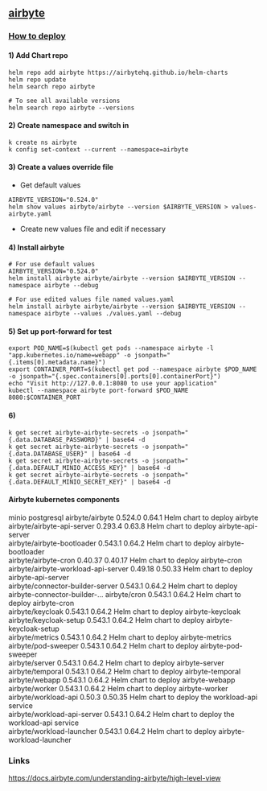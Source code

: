 ## [airbyte](https://docs.airbyte.com/)


### [How to deploy](https://docs.airbyte.com/deploying-airbyte/on-kubernetes-via-helm)


#### 1) Add Chart repo

```
helm repo add airbyte https://airbytehq.github.io/helm-charts
helm repo update
helm search repo airbyte

# To see all available versions
helm search repo airbyte --versions
```





#### 2) Create namespace and switch in

```
k create ns airbyte
k config set-context --current --namespace=airbyte
```


#### 3) Create a values override file

- Get default values
```
AIRBYTE_VERSION="0.524.0"
helm show values airbyte/airbyte --version $AIRBYTE_VERSION > values-airbyte.yaml
```

- Create new values file and edit if necessary

#### 4) Install airbyte

```
# For use default values
AIRBYTE_VERSION="0.524.0"
helm install airbyte airbyte/airbyte --version $AIRBYTE_VERSION --namespace airbyte --debug

# For use edited values file named values.yaml
helm install airbyte airbyte/airbyte --version $AIRBYTE_VERSION --namespace airbyte --values ./values.yaml --debug
```


#### 5) Set up port-forward for test

```
export POD_NAME=$(kubectl get pods --namespace airbyte -l "app.kubernetes.io/name=webapp" -o jsonpath="{.items[0].metadata.name}")
export CONTAINER_PORT=$(kubectl get pod --namespace airbyte $POD_NAME -o jsonpath="{.spec.containers[0].ports[0].containerPort}")
echo "Visit http://127.0.0.1:8080 to use your application"
kubectl --namespace airbyte port-forward $POD_NAME 8080:$CONTAINER_PORT
```


#### 6) 

```
k get secret airbyte-airbyte-secrets -o jsonpath="{.data.DATABASE_PASSWORD}" | base64 -d
k get secret airbyte-airbyte-secrets -o jsonpath="{.data.DATABASE_USER}" | base64 -d
k get secret airbyte-airbyte-secrets -o jsonpath="{.data.DEFAULT_MINIO_ACCESS_KEY}" | base64 -d
k get secret airbyte-airbyte-secrets -o jsonpath="{.data.DEFAULT_MINIO_SECRET_KEY}" | base64 -d
```






#### Airbyte kubernetes components

minio
postgresql
airbyte/airbyte                         0.524.0         0.64.1          Helm chart to deploy airbyte                      
airbyte/airbyte-api-server              0.293.4         0.63.8          Helm chart to deploy airbyte-api-server           
airbyte/airbyte-bootloader              0.543.1         0.64.2          Helm chart to deploy airbyte-bootloader           
airbyte/airbyte-cron                    0.40.37         0.40.17         Helm chart to deploy airbyte-cron                 
airbyte/airbyte-workload-api-server     0.49.18         0.50.33         Helm chart to deploy airbyte-api-server           
airbyte/connector-builder-server        0.543.1         0.64.2          Helm chart to deploy airbyte-connector-builder-...
airbyte/cron                            0.543.1         0.64.2          Helm chart to deploy airbyte-cron                 
airbyte/keycloak                        0.543.1         0.64.2          Helm chart to deploy airbyte-keycloak             
airbyte/keycloak-setup                  0.543.1         0.64.2          Helm chart to deploy airbyte-keycloak-setup       
airbyte/metrics                         0.543.1         0.64.2          Helm chart to deploy airbyte-metrics              
airbyte/pod-sweeper                     0.543.1         0.64.2          Helm chart to deploy airbyte-pod-sweeper          
airbyte/server                          0.543.1         0.64.2          Helm chart to deploy airbyte-server               
airbyte/temporal                        0.543.1         0.64.2          Helm chart to deploy airbyte-temporal             
airbyte/webapp                          0.543.1         0.64.2          Helm chart to deploy airbyte-webapp               
airbyte/worker                          0.543.1         0.64.2          Helm chart to deploy airbyte-worker               
airbyte/workload-api                    0.50.3          0.50.35         Helm chart to deploy the workload-api service     
airbyte/workload-api-server             0.543.1         0.64.2          Helm chart to deploy the workload-api service     
airbyte/workload-launcher               0.543.1         0.64.2          Helm chart to deploy airbyte-workload-launcher






### Links

https://docs.airbyte.com/understanding-airbyte/high-level-view
